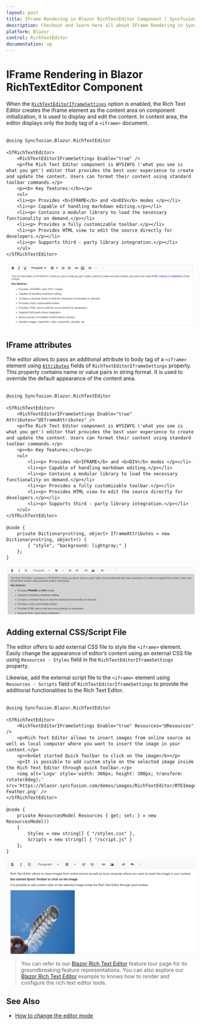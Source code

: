 ```yaml
---
layout: post
title: IFrame Rendering in Blazor RichTextEditor Component | Syncfusion
description: Checkout and learn here all about IFrame Rendering in Syncfusion Blazor RichTextEditor component and more.
platform: Blazor
control: RichTextEditor
documentation: ug
---
```


# IFrame Rendering in Blazor RichTextEditor Component

When the [`RichTextEditorIframeSettings`](https://help.syncfusion.com/cr/blazor/Syncfusion.Blazor.RichTextEditor.RichTextEditorIFrameSettings.html) option is enabled, the Rich Text Editor creates the iframe element as the content area on component initialization, it is used to display and edit the content. In content area, the editor displays only the body tag of a `<iframe>` document.

```cshtml

@using Syncfusion.Blazor.RichTextEditor

<SfRichTextEditor>
    <RichTextEditorIFrameSettings Enable="true" />
    <p>The Rich Text Editor component is WYSIWYG ('what you see is what you get') editor that provides the best user experience to create and update the content. Users can format their content using standard toolbar commands.</p>
    <p><b> Key features:</b></p>
    <ul>
    <li><p> Provides <b>IFRAME</b> and <b>DIV</b> modes </p></li>
    <li><p> Capable of handling markdown editing.</p></li>
    <li><p> Contains a modular library to load the necessary functionality on demand.</p></li>
    <li><p> Provides a fully customizable toolbar.</p></li>
    <li><p> Provides HTML view to edit the source directly for developers.</p></li>
    <li><p> Supports third - party library integration.</p></li>
    </ul>
</SfRichTextEditor>

```

![Blazor RichTextEditor with IFrame](./images/blazor-richtexteditor-iframe.png)

## IFrame attributes

The editor allows to pass an additional attribute to body tag of a `<iframe>` element using [`Attributes`](https://help.syncfusion.com/cr/blazor/Syncfusion.Blazor.RichTextEditor.RichTextEditorIFrameSettings.html#Syncfusion_Blazor_RichTextEditor_RichTextEditorIFrameSettings_Attributes) fields of `RichTextEditorIframeSettings` property. This property contains name or value pairs in string format. It is used to override the default appearance of the content area.

```cshtml

@using Syncfusion.Blazor.RichTextEditor

<SfRichTextEditor>
    <RichTextEditorIFrameSettings Enable="true" Attributes="@IframeAttributes" />
    <p>The Rich Text Editor component is WYSIWYG ('what you see is what you get') editor that provides the best user experience to create and update the content. Users can format their content using standard toolbar commands.</p>
    <p><b> Key features:</b></p>
    <ul>
        <li><p> Provides <b>IFRAME</b> and <b>DIV</b> modes </p></li>
        <li><p> Capable of handling markdown editing.</p></li>
        <li><p> Contains a modular library to load the necessary functionality on demand.</p></li>
        <li><p> Provides a fully customizable toolbar.</p></li>
        <li><p> Provides HTML view to edit the source directly for developers.</p></li>
        <li><p> Supports third - party library integration.</p></li>
    </ul>
</SfRichTextEditor>

@code {
    private Dictionary<string, object> IframeAttributes = new Dictionary<string, object>() {
        { "style", "background: lightgray;" }
    };
}

```

![Blazor RichTextEditor with IFrame Attribute](./images/blazor-richtexteditor-iframe-attribute.png)


## Adding external CSS/Script File

The editor offers to add external CSS file to style the `<iframe>` element. Easily change the appearance of editor’s content using an external CSS file using `Resources - Styles` field in the `RichTextEditorIframeSettings` property.

Likewise, add the external script file to the `<iframe>` element using `Resources - Scripts` field of `RichTextEditorIframeSettings` to provide the additional functionalities to the Rich Text Editor.

```cshtml

@using Syncfusion.Blazor.RichTextEditor

<SfRichTextEditor>
    <RichTextEditorIFrameSettings Enable="true" Resources="@Resources" />
    <p>Rich Text Editor allows to insert images from online source as well as local computer where you want to insert the image in your content.</p>
    <p><b>Get started Quick Toolbar to click on the image</b></p>
    <p>It is possible to add custom style on the selected image inside the Rich Text Editor through quick toolbar.</p>
    <img alt='Logo' style='width: 300px; height: 300px; transform: rotate(0deg);' src='https://blazor.syncfusion.com/demos/images/RichTextEditor/RTEImage-Feather.png' />
</SfRichTextEditor>

@code {
    private ResourcesModel Resources { get; set; } = new ResourcesModel()
    {
        Styles = new string[] { "/styles.css" },
        Scripts = new string[] { "/script.js" }
    };
}

```

![Blazor RichTextEditor with External css/script](./images/blazor-richtexteditor-iframe-external-CSS-script.png)

> You can refer to our [Blazor Rich Text Editor](https://www.syncfusion.com/blazor-components/blazor-wysiwyg-rich-text-editor) feature tour page for its groundbreaking feature representations. You can also explore our [Blazor Rich Text Editor](https://blazor.syncfusion.com/demos/rich-text-editor/overview?theme=bootstrap4) example to knows how to render and configure the rich text editor tools.

## See Also

* [How to change the editor mode](./editor-modes/#markdown-editor)